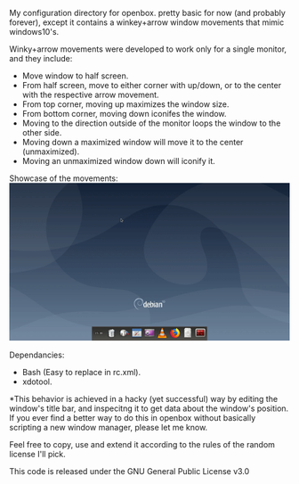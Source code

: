My configuration directory for openbox.
pretty basic for now (and probably forever), except it contains a winkey+arrow window movements that mimic windows10's.

Winky+arrow movements were developed to work only for a single monitor, and they include:
- Move window to half screen.
- From half screen, move to either corner with up/down, or to the center with the respective arrow movement.
- From top corner, moving up maximizes the window size.
- From bottom corner, moving down iconifes the window.
- Moving to the direction outside of the monitor loops the window to the other side.
- Moving down a maximized window will move it to the center (unmaximized).
- Moving an unmaximized window down will iconify it.

Showcase of the movements:
![](openbox_bindings_showcase.gif)

Dependancies:
- Bash (Easy to replace in rc.xml).
- xdotool.

*This behavior is achieved in a hacky (yet successful) way by editing the window's title bar, and inspecitng it to get data about
the window's position. If you ever find a better way to do this in openbox without basically scripting a new window manager, please
let me know.

Feel free to copy, use and extend it according to the rules of the random license I'll pick.

This code is released under the GNU General Public License v3.0
